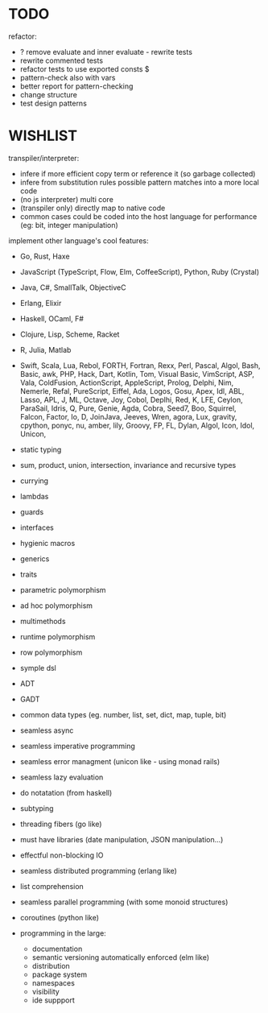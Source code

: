 # TODO

refactor:
  - ? remove evaluate and inner evaluate - rewrite tests
  - rewrite commented tests
  - refactor tests to use exported consts $
  - pattern-check also with vars
  - better report for pattern-checking
  - change structure
  - test design patterns

# WISHLIST

transpiler/interpreter:
  - infere if more efficient copy term or reference it (so garbage collected)
  - infere from substitution rules possible pattern matches into a more local code
  - (no js interpreter) multi core
  - (transpiler only) directly map to native code
  - common cases could be coded into the host language for performance (eg: bit, integer manipulation)

implement other language's cool features:
  - Go, Rust, Haxe
  - JavaScript (TypeScript, Flow, Elm, CoffeeScript), Python, Ruby (Crystal)
  - Java, C#, SmallTalk, ObjectiveC
  - Erlang, Elixir
  - Haskell, OCaml, F#
  - Clojure, Lisp, Scheme, Racket
  - R, Julia, Matlab
  - Swift, Scala, Lua, Rebol, FORTH, Fortran, Rexx, Perl, Pascal, Algol, Bash, Basic, awk, PHP, Hack, Dart, Kotlin, Tom,
  Visual Basic, VimScript, ASP, Vala, ColdFusion, ActionScript, AppleScript, Prolog, Delphi, Nim, Nemerle, Refal,
  PureScript, Eiffel, Ada, Logos, Gosu, Apex, Idl, ABL, Lasso, APL, J, ML, Octave, Joy, Cobol, Deplhi, Red, K, LFE,
  Ceylon, ParaSail, Idris, Q, Pure, Genie, Agda, Cobra, Seed7, Boo, Squirrel, Falcon, Factor, Io, D, JoinJava, Jeeves,
  Wren, agora, Lux, gravity, cpython, ponyc, nu, amber, lily, Groovy, FP, FL, Dylan, Algol, Icon, Idol, Unicon,


  - static typing
  - sum, product, union, intersection, invariance and recursive types
  - currying
  - lambdas
  - guards
  - interfaces
  - hygienic macros
  - generics
  - traits
  - parametric polymorphism
  - ad hoc polymorphism
  - multimethods
  - runtime polymorphism
  - row polymorphism
  - symple dsl
  - ADT
  - GADT
  - common data types (eg. number, list, set, dict, map, tuple, bit)
  - seamless async
  - seamless imperative programming
  - seamless error managment (unicon like - using monad rails)
  - seamless lazy evaluation
  - do notatation (from haskell)
  - subtyping
  - threading fibers (go like)
  - must have libraries (date manipulation, JSON manipulation...)
  - effectful non-blocking IO
  - seamless distributed programming (erlang like)
  - list comprehension
  - seamless parallel programming (with some monoid structures)
  - coroutines (python like)
  - programming in the large:
    - documentation
    - semantic versioning automatically enforced (elm like)
    - distribution
    - package system
    - namespaces
    - visibility
    - ide suppport
